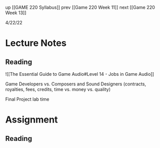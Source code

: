 up [[GAME 220 Syllabus]]
prev [[Game 220 Week 11]]
next [[Game 220 Week 13]]

4/22/22

# Lecture Notes
## Reading
![[The Essential Guide to Game Audio#Level 14 - Jobs in Game Audio]]

Game Developers vs. Composers and Sound Designers (contracts, royalties, fees, credits, time vs. money vs. quality)

Final Project lab time

# Assignment
## Reading
